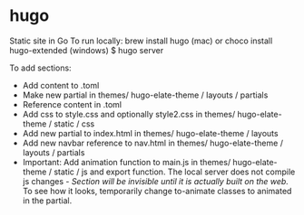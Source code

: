 # hugo
Static site in Go
To run locally:
brew install hugo (mac) or choco install hugo-extended (windows)
$ hugo server

To add sections:
* Add content to .toml
* Make new partial in themes/ hugo-elate-theme / layouts / partials
* Reference content in .toml
* Add css to style.css and optionally style2.css in themes/ hugo-elate-theme / static / css
* Add new partial to index.html in themes/ hugo-elate-theme / layouts
* Add new navbar reference to nav.html in themes/ hugo-elate-theme / layouts / partials
* Important: Add animation function to main.js in themes/ hugo-elate-theme / static / js and export function. The local server does not compile js changes - *Section will be invisible until it is actually built on the web.* To see how it looks, temporarily change to-animate classes to animated in the partial.
